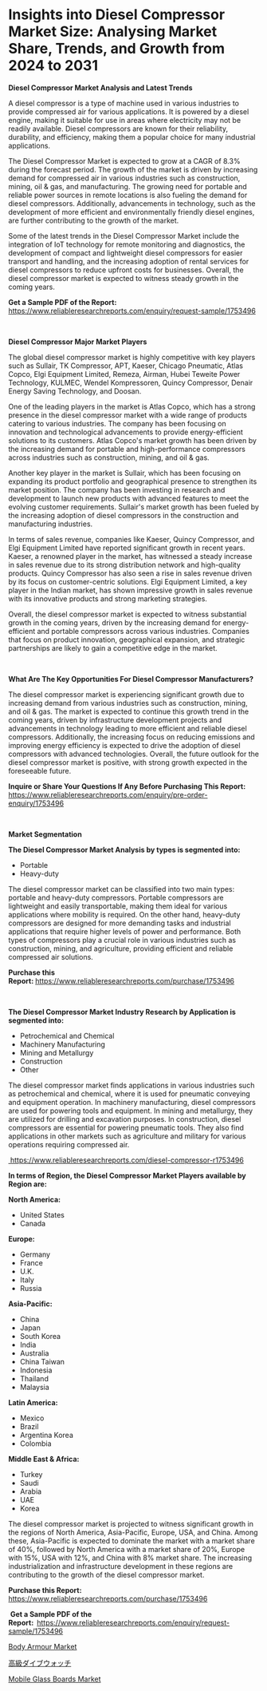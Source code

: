 <p><h1>Insights into Diesel Compressor Market Size: Analysing Market Share, Trends, and Growth from 2024 to 2031</h1></p><p><strong>Diesel Compressor Market Analysis and Latest Trends</strong></p>
<p><p>A diesel compressor is a type of machine used in various industries to provide compressed air for various applications. It is powered by a diesel engine, making it suitable for use in areas where electricity may not be readily available. Diesel compressors are known for their reliability, durability, and efficiency, making them a popular choice for many industrial applications.</p><p>The Diesel Compressor Market is expected to grow at a CAGR of 8.3% during the forecast period. The growth of the market is driven by increasing demand for compressed air in various industries such as construction, mining, oil & gas, and manufacturing. The growing need for portable and reliable power sources in remote locations is also fueling the demand for diesel compressors. Additionally, advancements in technology, such as the development of more efficient and environmentally friendly diesel engines, are further contributing to the growth of the market.</p><p>Some of the latest trends in the Diesel Compressor Market include the integration of IoT technology for remote monitoring and diagnostics, the development of compact and lightweight diesel compressors for easier transport and handling, and the increasing adoption of rental services for diesel compressors to reduce upfront costs for businesses. Overall, the diesel compressor market is expected to witness steady growth in the coming years.</p></p>
<p><strong>Get a Sample PDF of the Report:&nbsp;</strong> <a href="https://www.reliableresearchreports.com/enquiry/request-sample/1753496">https://www.reliableresearchreports.com/enquiry/request-sample/1753496</a></p>
<p>&nbsp;</p>
<p><strong>Diesel Compressor Major Market Players</strong></p>
<p><p>The global diesel compressor market is highly competitive with key players such as Sullair, TK Compressor, APT, Kaeser, Chicago Pneumatic, Atlas Copco, Elgi Equipment Limited, Remeza, Airman, Hubei Teweite Power Technology, KULMEC, Wendel Kompressoren, Quincy Compressor, Denair Energy Saving Technology, and Doosan.</p><p>One of the leading players in the market is Atlas Copco, which has a strong presence in the diesel compressor market with a wide range of products catering to various industries. The company has been focusing on innovation and technological advancements to provide energy-efficient solutions to its customers. Atlas Copco's market growth has been driven by the increasing demand for portable and high-performance compressors across industries such as construction, mining, and oil & gas.</p><p>Another key player in the market is Sullair, which has been focusing on expanding its product portfolio and geographical presence to strengthen its market position. The company has been investing in research and development to launch new products with advanced features to meet the evolving customer requirements. Sullair's market growth has been fueled by the increasing adoption of diesel compressors in the construction and manufacturing industries.</p><p>In terms of sales revenue, companies like Kaeser, Quincy Compressor, and Elgi Equipment Limited have reported significant growth in recent years. Kaeser, a renowned player in the market, has witnessed a steady increase in sales revenue due to its strong distribution network and high-quality products. Quincy Compressor has also seen a rise in sales revenue driven by its focus on customer-centric solutions. Elgi Equipment Limited, a key player in the Indian market, has shown impressive growth in sales revenue with its innovative products and strong marketing strategies.</p><p>Overall, the diesel compressor market is expected to witness substantial growth in the coming years, driven by the increasing demand for energy-efficient and portable compressors across various industries. Companies that focus on product innovation, geographical expansion, and strategic partnerships are likely to gain a competitive edge in the market.</p></p>
<p>&nbsp;</p>
<p><strong>What Are The Key Opportunities For Diesel Compressor Manufacturers?</strong></p>
<p><p>The diesel compressor market is experiencing significant growth due to increasing demand from various industries such as construction, mining, and oil & gas. The market is expected to continue this growth trend in the coming years, driven by infrastructure development projects and advancements in technology leading to more efficient and reliable diesel compressors. Additionally, the increasing focus on reducing emissions and improving energy efficiency is expected to drive the adoption of diesel compressors with advanced technologies. Overall, the future outlook for the diesel compressor market is positive, with strong growth expected in the foreseeable future.</p></p>
<p><strong>Inquire or Share Your Questions If Any Before Purchasing This Report:</strong> <a href="https://www.reliableresearchreports.com/enquiry/pre-order-enquiry/1753496">https://www.reliableresearchreports.com/enquiry/pre-order-enquiry/1753496</a></p>
<p>&nbsp;</p>
<p><strong>Market Segmentation</strong></p>
<p><strong>The Diesel Compressor Market Analysis by types is segmented into:</strong></p>
<p><ul><li>Portable</li><li>Heavy-duty</li></ul></p>
<p><p>The diesel compressor market can be classified into two main types: portable and heavy-duty compressors. Portable compressors are lightweight and easily transportable, making them ideal for various applications where mobility is required. On the other hand, heavy-duty compressors are designed for more demanding tasks and industrial applications that require higher levels of power and performance. Both types of compressors play a crucial role in various industries such as construction, mining, and agriculture, providing efficient and reliable compressed air solutions.</p></p>
<p><strong>Purchase this Report:&nbsp;</strong><a href="https://www.reliableresearchreports.com/purchase/1753496">https://www.reliableresearchreports.com/purchase/1753496</a></p>
<p>&nbsp;</p>
<p><strong>The Diesel Compressor Market Industry Research by Application is segmented into:</strong></p>
<p><ul><li>Petrochemical and Chemical</li><li>Machinery Manufacturing</li><li>Mining and Metallurgy</li><li>Construction</li><li>Other</li></ul></p>
<p><p>The diesel compressor market finds applications in various industries such as petrochemical and chemical, where it is used for pneumatic conveying and equipment operation. In machinery manufacturing, diesel compressors are used for powering tools and equipment. In mining and metallurgy, they are utilized for drilling and excavation purposes. In construction, diesel compressors are essential for powering pneumatic tools. They also find applications in other markets such as agriculture and military for various operations requiring compressed air.</p></p>
<p><a href="https://www.reliableresearchreports.com/diesel-compressor-r1753496">&nbsp;https://www.reliableresearchreports.com/diesel-compressor-r1753496</a></p>
<p><strong>In terms of Region, the Diesel Compressor Market Players available by Region are:</strong></p>
<p>
    <p> <strong> North America: </strong>
        <ul>
            <li>United States</li>
            <li>Canada</li>
        </ul>
        </p> 
    <p> <strong> Europe: </strong>
        <ul>
            <li>Germany</li>
            <li>France</li>
            <li>U.K.</li>
            <li>Italy</li>
            <li>Russia</li>
        </ul>
        </p> 
    <p> <strong> Asia-Pacific: </strong>
        <ul>
            <li>China</li>
            <li>Japan</li>
            <li>South Korea</li>
            <li>India</li>
            <li>Australia</li>
            <li>China Taiwan</li>
            <li>Indonesia</li>
            <li>Thailand</li>
            <li>Malaysia</li>
        </ul>
        </p> 
    <p> <strong> Latin America: </strong>
        <ul>
            <li>Mexico</li>
            <li>Brazil</li>
            <li>Argentina Korea</li>
            <li>Colombia</li>
        </ul>
        </p> 
    <p> <strong> Middle East & Africa: </strong>
        <ul>
            <li>Turkey</li>
            <li>Saudi</li>
            <li>Arabia</li>
            <li>UAE</li>
            <li>Korea</li>
        </ul>
    </p>
    </p>
<p><p>The diesel compressor market is projected to witness significant growth in the regions of North America, Asia-Pacific, Europe, USA, and China. Among these, Asia-Pacific is expected to dominate the market with a market share of 40%, followed by North America with a market share of 20%, Europe with 15%, USA with 12%, and China with 8% market share. The increasing industrialization and infrastructure development in these regions are contributing to the growth of the diesel compressor market.</p></p>
<p><strong>Purchase this Report: </strong><a href="https://www.reliableresearchreports.com/purchase/1753496">https://www.reliableresearchreports.com/purchase/1753496</a></p>
<p>&nbsp;<strong>Get a Sample PDF of the Report:&nbsp;&nbsp;</strong><a href="https://www.reliableresearchreports.com/enquiry/request-sample/1753496">https://www.reliableresearchreports.com/enquiry/request-sample/1753496</a></p>
<p><strong></strong></p>
<p><p><a href="https://www.linkedin.com/pulse/body-armour-market-competitive-analysis-trends-forecast-dfc5e?trackingId=nYLcgThpYMrtYEfk6%2Bpt4g%3D%3D">Body Armour Market</a></p><p><a href="https://medium.com/@juliafadel1922/%E9%AB%98%E7%B4%9A%E3%83%80%E3%82%A4%E3%83%96%E3%82%A6%E3%82%A9%E3%83%83%E3%83%81%E5%B8%82%E5%A0%B4-%E7%AB%B6%E4%BA%89%E5%88%86%E6%9E%90-%E5%B8%82%E5%A0%B4%E5%8B%95%E5%90%91%E3%81%8A%E3%82%88%E3%81%B32031%E5%B9%B4%E3%81%BE%E3%81%A7%E3%81%AE%E4%BA%88%E6%B8%AC-14ddac8b9869">高級ダイブウォッチ</a></p><p><a href="https://www.linkedin.com/pulse/mobile-glass-boards-market-competitive-analysis-trends-qle1e?trackingId=yJPgS0SB7%2BtYvKHnWk8b6Q%3D%3D">Mobile Glass Boards Market</a></p></p>
